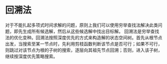 # 回溯法
对于不能扎起多项式时间求解的问题，原则上我们可以使用穷举查找法解决此类问题，即先生成所有候选解，然后从这些候选解中找出目标解。
回溯法是穷举查找法的优化变种。回溯法按照深度优先的方式来构造解的状态空间树。首先从根节点出发，当搜索至某一节点时，先利用剪枝函数判断该节点是否可行；如果不可行，则跳过对该节点为根的子树的搜索，逐层向其祖先节点回溯；否则，进入该子树，继续按深度优先策略搜索。

<!--stackedit_data:
eyJoaXN0b3J5IjpbLTgyMDM2ODYzNywtMzI1MDMxNjg3XX0=
-->